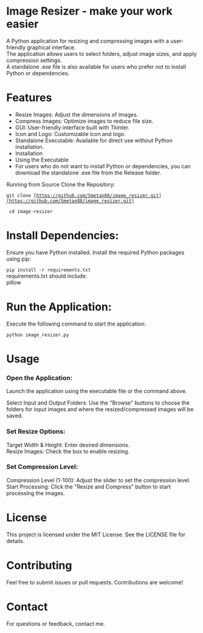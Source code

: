 <h1>Image Resizer - make your work easier</h1>

A Python application for resizing and compressing images with a user-friendly graphical interface. <br>
The application allows users to select folders, adjust image sizes, and apply compression settings. <br>
A standalone .exe file is also available for users who prefer not to install Python or dependencies.

# Features
<ul>
<li>Resize Images: Adjust the dimensions of images.
<li>Compress Images: Optimize images to reduce file size.
<li>GUI: User-friendly interface built with Tkinter.
<li>Icon and Logo: Customizable icon and logo.
<li>Standalone Executable: Available for direct use without Python installation.
<li>Installation
<li>Using the Executable
<li>For users who do not want to install Python or dependencies, you can download the standalone .exe file from the Release folder.
</ul>
Running from Source
Clone the Repository:

<code>git clone [https://github.com/Smetan88/image_resizer.git](https://github.com/Smetan88/image_resizer.git) <br>
cd image-resizer</code>

# Install Dependencies:

Ensure you have Python installed. Install the required Python packages using pip:

<code>pip install -r requirements.txt</code><br>
requirements.txt should include:<br>
pillow

# Run the Application:

Execute the following command to start the application:

<code>python image_resizer.py</code>

# Usage

<h3>Open the Application: </h3>

Launch the application using the executable file or the command above.

Select Input and Output Folders: Use the "Browse" buttons to choose the folders for input images and where the resized/compressed images will be saved.

<h3>Set Resize Options:</h3>

Target Width & Height: Enter desired dimensions.<br>
Resize Images: Check the box to enable resizing.<br>

<h3>Set Compression Level:</h3>

Compression Level (1-100): Adjust the slider to set the compression level.<br>
Start Processing: Click the "Resize and Compress" button to start processing the images.

# License
This project is licensed under the MIT License. See the LICENSE file for details.

# Contributing
Feel free to submit issues or pull requests. Contributions are welcome!

# Contact
For questions or feedback, contact me.

